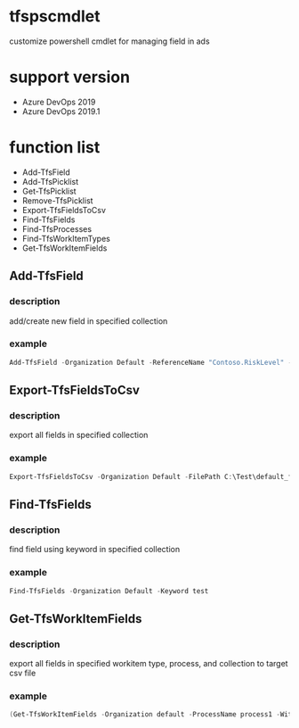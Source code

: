 # tfspscmdlet
customize powershell cmdlet for managing field in ads

# support version
- Azure DevOps 2019
- Azure DevOps 2019.1

# function list
- Add-TfsField
- Add-TfsPicklist
- Get-TfsPicklist
- Remove-TfsPicklist
- Export-TfsFieldsToCsv
- Find-TfsFields
- Find-TfsProcesses
- Find-TfsWorkItemTypes
- Get-TfsWorkItemFields

## Add-TfsField
### description
add/create new field in specified collection
### example
``` powershell
Add-TfsField -Organization Default -ReferenceName "Contoso.RiskLevel" -DisplayName "风险等级" -Description "用于风险评估的自定义字段" -FieldType picklistString -Items "无","低","中","高"
```

## Export-TfsFieldsToCsv
### description
export all fields in specified collection
### example
``` powershell
Export-TfsFieldsToCsv -Organization Default -FilePath C:\Test\default_fields.csv
```

## Find-TfsFields
### description
find field using keyword in specified collection
### example
``` powershell
Find-TfsFields -Organization Default -Keyword test
```

## Get-TfsWorkItemFields
### description
export all fields in specified workitem type, process, and collection to target csv file
### example
``` powershell
(Get-TfsWorkItemFields -Organization default -ProcessName process1 -WitName myworkitem)|Export-Csv -Path "c:\test.csv" -Encoding UTF8 -NoTypeInformation
```
